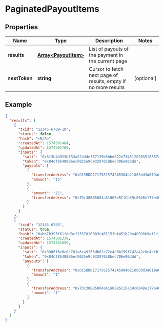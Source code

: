 # PaginatedPayoutItems

## Properties
Name | Type | Description | Notes
------------ | ------------- | ------------- | -------------
**results** | [**Array&lt;PayoutItem&gt;**](PayoutItem.md) | List of payouts of the payment in the current page | 
**nextToken** | **string** | Cursor to fetch next page of results, empty if no more results |  [optional]

## Example

```json
{
  "results": [
    {
      "txid": "12345-6789-10",
      "status": false,
      "hash": "<N/A>",
      "createdAt": 1574501464,
      "updatedAt": 1574501769,
      "inputs": {
        "salt": "0x6f3b4b923b133a82dddef57139b6bbd622e7343128983518557cd13201c5462b",
        "token": "0x84df8548086ec9025e9c93297058bed706e90ddd",
        "payouts": [
          {
            "transferAddress": "0xD15BDD17175825742A5904b21008dd3A019a060E",
            "amount": "15"
          },
          {
            "amount": "21",
            "transferAddress": "0x7Dc30B85084aA1608e5C1Ce39c804Be177e40A07"
          }
        ]
      }
    },
    {
      "txid": "12345-6789",
      "status": true,
      "hash": "0xbb7b393f61fdd8cf1337010003c46115fbf451b29e40098b9af1ff55ee9465b2",
      "createdAt": 1574501339,
      "updatedAt": 1574501659,
      "inputs": {
        "salt": "0x09d6f6e0c0c781a6c49153db62c72e4d8b159f742a42e8c4cfb18fc2b9c44224",
        "token": "0x84df8548086ec9025e9c93297058bed706e90ddd",
        "payouts": [
          {
            "transferAddress": "0xD15BDD17175825742A5904b21008dd3A019a060E",
            "amount": "1"
          },
          {
            "transferAddress": "0x7Dc30B85084aA1608e5C1Ce39c804Be177e40A07",
            "amount": "1"
          }
        ]
      }
    }
  ]
}
```